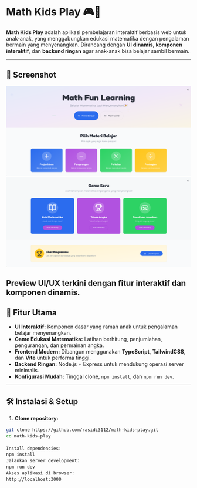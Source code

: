 # Math Kids Play 🎮🧮

**Math Kids Play** adalah aplikasi pembelajaran interaktif berbasis web untuk anak-anak, yang menggabungkan edukasi matematika dengan pengalaman bermain yang menyenangkan. Dirancang dengan **UI dinamis**, **komponen interaktif**, dan **backend ringan** agar anak-anak bisa belajar sambil bermain.

---

## 📸 Screenshot

<img src="./screenshot-dashboard.png" alt="Dashboard" width="600"/>
<img src="./screenshot-game.png" alt="Game" width="600"/>

Preview UI/UX terkini dengan fitur interaktif dan komponen dinamis.
---

## 🚀 Fitur Utama

- **UI Interaktif:** Komponen dasar yang ramah anak untuk pengalaman belajar menyenangkan.  
- **Game Edukasi Matematika:** Latihan berhitung, penjumlahan, pengurangan, dan permainan angka.  
- **Frontend Modern:** Dibangun menggunakan **TypeScript**, **TailwindCSS**, dan **Vite** untuk performa tinggi.  
- **Backend Ringan:** Node.js + Express untuk mendukung operasi server minimalis.  
- **Konfigurasi Mudah:** Tinggal clone, `npm install`, dan `npm run dev`.

---

## 🛠️ Instalasi & Setup

1. **Clone repository:**
```bash
git clone https://github.com/rasidi3112/math-kids-play.git
cd math-kids-play

Install dependencies:
npm install
Jalankan server development:
npm run dev
Akses aplikasi di browser:
http://localhost:3000
